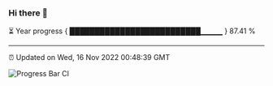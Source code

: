 ### Hi there 👋

⏳ Year progress { ██████████████████████████▁▁▁▁ } 87.41 %

---

⏰ Updated on Wed, 16 Nov 2022 00:48:39 GMT

![Progress Bar CI](https://github.com/Shyam-Makwana/GitHub-Actions-Demo/workflows/Progress%20Bar%20CI/badge.svg)
